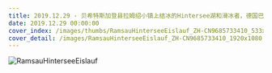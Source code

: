 ```yaml
---
title: 2019.12.29 - 贝希特斯加登县拉姆绍小镇上结冰的Hintersee湖和滑冰者，德国巴伐利亚 (© Jana Mänz/Westend61/Offset)
date: 2019.12.29 00:00:00
cover_index: /images/thumbs/RamsauHinterseeEislauf_ZH-CN9685733410_533x300.jpg
cover_detail: /images/RamsauHinterseeEislauf_ZH-CN9685733410_1920x1080.jpg
---
```


![RamsauHinterseeEislauf](/images/RamsauHinterseeEislauf_ZH-CN9685733410_1920x1080.jpg)
